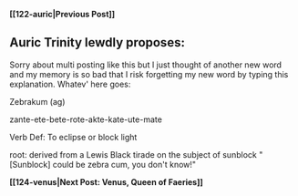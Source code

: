 **[[122-auric|Previous Post]]**
## Auric Trinity lewdly proposes:

Sorry about multi posting like this but I just thought of another new word and my memory is so bad that I risk forgetting my new word by typing this explanation. Whatev' here goes:

Zebrakum (ag)

zante-ete-bete-rote-akte-kate-ute-mate

Verb
Def: To eclipse or block light

root: derived from a Lewis Black tirade on the subject of sunblock
"\[Sunblock\] could be zebra cum, you don't know!"

**[[124-venus|Next Post: Venus, Queen of Faeries]]**
